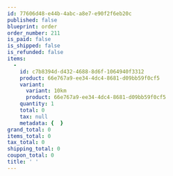 ```yaml
---
id: 77606d48-e44b-4abc-a8e7-e90f2f6eb20c
published: false
blueprint: order
order_number: 211
is_paid: false
is_shipped: false
is_refunded: false
items:
  -
    id: c7b8394d-d432-4688-8d6f-1064940f3312
    product: 66e767a9-ee34-4dc4-8681-d09bb59f0cf5
    variant:
      variant: 10km
      product: 66e767a9-ee34-4dc4-8681-d09bb59f0cf5
    quantity: 1
    total: 0
    tax: null
    metadata: {  }
grand_total: 0
items_total: 0
tax_total: 0
shipping_total: 0
coupon_total: 0
title: ' '
---
```

